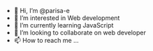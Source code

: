 - 👋 Hi, I’m @parisa-e
- 👀 I’m interested in Web development
- 🌱 I’m currently learning JavaScript
- 💞️ I’m looking to collaborate on web developer
- 📫 How to reach me ...

<!---
parisa-e/parisa-e is a ✨ special ✨ repository because its `README.md` (this file) appears on your GitHub profile.
You can click the Preview link to take a look at your changes.
--->
